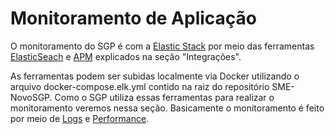 # Monitoramento de Aplicação

O monitoramento do SGP é com a [Elastic Stack](https://www.elastic.co/pt/elastic-stack) por meio das ferramentas [ElasticSeach](../Integracoes/ElasticSearch/elasticsearch.md) e [APM](../Integracoes/APM/apm.md) explicados na seção "Integrações".

As ferramentas podem ser subidas localmente via Docker utilizando o arquivo docker-compose.elk.yml contido na raiz do repositório SME-NovoSGP. Como o SGP utiliza essas ferramentas para realizar o monitoramento veremos nessa seção.
Basicamente o monitoramento é feito por meio de [Logs](logs.md) e [Performance](performance.md).

